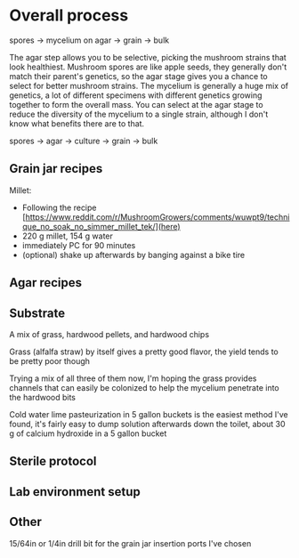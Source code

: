 # Overall process
spores -> mycelium on agar -> grain -> bulk

The agar step allows you to be selective, picking the mushroom strains that look healthiest.
Mushroom spores are like apple seeds, they generally don't match their parent's genetics, so the agar stage gives you a chance to select for better mushroom strains.
The mycelium is generally a huge mix of genetics, a lot of different specimens with different genetics growing together to form the overall mass.
You can select at the agar stage to reduce the diversity of the mycelium to a single strain, although I don't know what benefits there are to that.

spores -> agar -> culture -> grain -> bulk

## Grain jar recipes

Millet:
- Following the recipe [https://www.reddit.com/r/MushroomGrowers/comments/wuwpt9/technique_no_soak_no_simmer_millet_tek/](here)
- 220 g millet, 154 g water
- immediately PC for 90 minutes
- (optional) shake up afterwards by banging against a bike tire


## Agar recipes

## Substrate
A mix of grass, hardwood pellets, and hardwood chips

Grass (alfalfa straw) by itself gives a pretty good flavor, the yield tends to be pretty poor though

Trying a mix of all three of them now, I'm hoping the grass provides channels that can easily be colonized to help the mycelium penetrate into the hardwood bits

Cold water lime pasteurization in 5 gallon buckets is the easiest method I've found, it's fairly easy to dump solution afterwards down the toilet, about 30 g of calcium hydroxide in a 5 gallon bucket


## Sterile protocol

## Lab environment setup

## Other
15/64in or 1/4in drill bit for the grain jar insertion ports I've chosen
